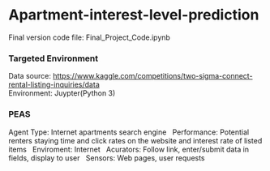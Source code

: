 # Apartment-interest-level-prediction

Final version code file: Final_Project_Code.ipynb
### Targeted Environment
Data source: https://www.kaggle.com/competitions/two-sigma-connect-rental-listing-inquiries/data  
Environment: Juypter(Python 3)

### PEAS
Agent Type: Internet apartments search engine &nbsp;
Performance: Potential renters staying time and click rates on the website and interest rate of listed items &nbsp;
Enviroment: Internet &nbsp;
Acurators: Follow link, enter/submit data in fields, display to user &nbsp;
Sensors: Web pages, user requests &nbsp;
